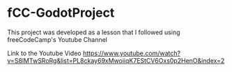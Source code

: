 # fCC-GodotProject
This project was developed as a lesson that I followed using freeCodeCamp's Youtube Channel
 
 Link to the Youtube Video
https://www.youtube.com/watch?v=S8lMTwSRoRg&list=PL8ckay69xMwoiiqK7EStCV6Oxs0p2HenO&index=2
